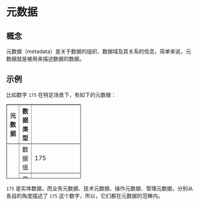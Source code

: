 # 元数据

## 概念

元数据（metadata）是关于数据的组织、数据域及其关系的信息，简单来说，元数据就是被用来描述数据的数据。

## 示例

比如数字 ```175``` 在特定场景下，有如下的元数据：

<table border="1" style="height: 200px;width: 200px;">
    <thead>
       <tr>
           <th>元数据</th>
           <th>数据类型</th>
           <th>数据内容</th>
       </tr>
    </thead>
    <tr>
        <td rowspan="7">业务元数据</td>
        <td>数据值</td>
        <td>175</td>
    </tr>
    <tr>
        <td>单位</td>
        <td>cm</td>
    </tr>
    <tr>
        <td>指标</td>
        <td>平均身高</td>
    </tr>
    <tr>
        <td>统计时间</td>
        <td>2020年</td>
    </tr>
    <tr>
        <td>区域范围</td>
        <td>全国</td>
    </tr>
    <tr>
        <td>人群范围</td>
        <td>成年男性</td>
    </tr>
    <tr>
        <td>阈值</td>
        <td>80-260</td>
    </tr>
    <tr>
        <td rowspan="6">技术元数据</td>
        <td>数据库类型</td>
        <td>mysql</td>
    </tr>
    <tr>
        <td>数据库连接</td>
        <td>jdbc:mysql://192.168.0.10:3306/db_user</td>
    </tr>
    <tr>
        <td>实例名</td>
        <td>user</td>
    </tr>
    <tr>
        <td>表名</td>
        <td>t_user</td>
    </tr>
    <tr>
        <td>字段</td>
        <td>height</td>
    </tr>
    <tr>
        <td>数据接口</td>
        <td>http://192.168.0.10:8080/user</td>
    </tr>
    <tr>
        <td rowspan="3">操作元数据</td>
        <td>创建人</td>
        <td>admin</td>
    </tr>
    <tr>
        <td>创建时间</td>
        <td>2020年2月1日</td>
    </tr>
    <tr>
        <td>修改时间</td>
        <td>2020年2月1日</td>
    </tr>
    <tr>
        <td rowspan="2">管理元数据</td>
        <td>数据权限</td>
        <td>公开</td>
    </tr>
    <tr>
        <td>安全等级</td>
        <td>安全</td>
    </tr>
</table>

```175``` 是实体数据，而业务元数据、技术元数据、操作元数据、管理元数据，分别从各自的角度描述了 ```175``` 这个数字，所以，它们都在元数据的范畴内。
